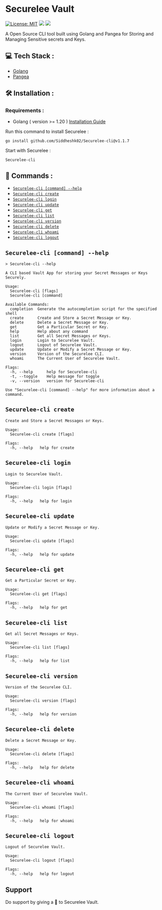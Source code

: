 # Securelee Vault

[![License: MIT](https://img.shields.io/badge/License-MIT-yellow.svg)](https://opensource.org/licenses/MIT)
![](https://img.shields.io/github/go-mod/go-version/Siddheshk02/Securelee-cli)
![](https://img.shields.io/github/downloads-pre/Siddheshk02/Securelee-cli/v1.1.7/total)

A Open Source CLI tool built using Golang and Pangea for Storing and Managing Sensitive secrets and Keys.


## 💻 Tech Stack :
- [Golang](https://go.dev/)
- [Pangea](https://pangea.cloud/)

## 🛠️ Installation :

### Requirements : 
- Golang ( version >= 1.20 )  [Installation Guide](https://golangdocs.com/install-go-windows)


 Run this command to install Securelee :
 ```
 go install github.com/Siddheshk02/Securelee-cli@v1.1.7
 ```
 
 Start with Securelee :
 ```
 Securelee-cli
 ```
 
 ## 📌 Commands :
 <!-- commands -->
 
 * [`Securelee-cli [command] --help`](#Securelee-cli-help)
 * [`Securelee-cli create`](#Securelee-cli-create)
 * [`Securelee-cli login`](#Securelee-cli-login)
 * [`Securelee-cli update`](#Securelee-cli-update)
 * [`Securelee-cli get`](#Securelee-cli-get)
 * [`Securelee-cli list`](#Securelee-cli-list)
 * [`Securelee-cli version`](#Securelee-cli-version)
 * [`Securelee-cli delete`](#Securelee-cli-delete)
 * [`Securelee-cli whoami`](#Securelee-cli-whoami)
 * [`Securelee-cli logout`](#Securelee-cli-logout)

## `Securelee-cli [command] --help`

```
> Securelee-cli --help

A CLI based Vault App for storing your Secret Messages or Keys Securely.

Usage:
  Securelee-cli [flags]
  Securelee-cli [command]

Available Commands:
  completion  Generate the autocompletion script for the specified shell  
  create      Create and Store a Secret Message or Key.
  delete      Delete a Secret Message or Key.
  get         Get a Particular Secret or Key.
  help        Help about any command
  list        Get all Secret Messages or Keys.
  login       Login to Securelee Vault.
  logout      Logout of Securelee Vault.
  update      Update or Modify a Secret Message or Key.
  version     Version of the Securelee CLI.
  whoami      The Current User of Securelee Vault.

Flags:
  -h, --help      help for Securelee-cli
  -t, --toggle    Help message for toggle
  -v, --version   version for Securelee-cli

Use "Securelee-cli [command] --help" for more information about a command.
```

## `Securelee-cli create`

```
Create and Store a Secret Messages or Keys.

Usage:
  Securelee-cli create [flags]

Flags:
  -h, --help   help for create
```

## `Securelee-cli login`

```
Login to Securelee Vault.

Usage:
  Securelee-cli login [flags]

Flags:
  -h, --help   help for login
```

## `Securelee-cli update`

```
Update or Modify a Secret Message or Key.

Usage:
  Securelee-cli update [flags]

Flags:
  -h, --help   help for update
```

## `Securelee-cli get`

```
Get a Particular Secret or Key.

Usage:
  Securelee-cli get [flags]

Flags:
  -h, --help   help for get
```

## `Securelee-cli list`

```
Get all Secret Messages or Keys.

Usage:
  Securelee-cli list [flags]

Flags:
  -h, --help   help for list
```

## `Securelee-cli version`

```
Version of the Securelee CLI.

Usage:
  Securelee-cli version [flags]

Flags:
  -h, --help   help for version

```

## `Securelee-cli delete`

```
Delete a Secret Message or Key.

Usage:
  Securelee-cli delete [flags]

Flags:
  -h, --help   help for delete
```

## `Securelee-cli whoami`

```
The Current User of Securelee Vault.

Usage:
  Securelee-cli whoami [flags]

Flags:
  -h, --help   help for whoami

```

## `Securelee-cli logout`

```
Logout of Securelee Vault.

Usage:
  Securelee-cli logout [flags]

Flags:
  -h, --help   help for logout
```
 
 ## Support
Do support by giving a 🌟 to Securelee Vault.
